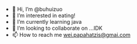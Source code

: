 - 👋 Hi, I’m @buhuizuo
- 👀 I’m interested in eating!
- 🌱 I’m currently learning java
- 💞️ I’m looking to collaborate on ...IDK
- 📫 How to reach me 
wei.papahatzis@gmai.com
<!---
buhuizuo/buhuizuo is a ✨ special ✨ repository because its `README.md` (this file) appears on your GitHub profile.
You can click the Preview link to take a look at your changes.
--->
